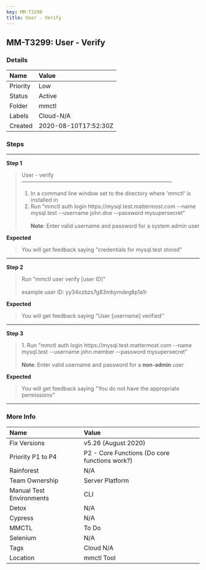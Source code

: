 ```yaml
---
key: MM-T3299
title: User - Verify
---
```


## MM-T3299: User - Verify

### Details

| Name     | Value                |
| :------- | :------------------- |
| Priority | Low                  |
| Status   | Active               |
| Folder   | mmctl                |
| Labels   | Cloud-N/A            |
| Created  | 2020-08-10T17:52:30Z |

### Steps

<hr/>

**Step 1**

> <article>User - verify<br>————————————————————————————<ol><li>In a command line window set to the directory where 'mmctl' is installed in</li><li>Run "mmctl auth login https://mysql.test.mattermost.com --name mysql.test --username john.doe --password mysupersecret"<br><br><strong>Note</strong>: Enter valid username and password for a system admin user</li></ol></article>

**Expected**

> <article>You will get feedback saying "credentials for mysql.test stored"</article>

<hr/>

**Step 2**

> <article>Run "mmctl user verify [user ID]"<br><br>example user ID: yy34xzbzs7g83mbymdeg8p1a1r </article>

**Expected**

> <article>You will get feedback saying "User [username] verified''</article>

<hr/>

**Step 3**

> <article>1. Run "mmctl auth login https://mysql.test.mattermost.com --name mysql.test --username john.member --password mysupersecret"<br><br><strong>Note</strong>: Enter valid username and password for a <strong>non-admin</strong> user</article>

**Expected**

> <article>You will get feedback saying "You do not have the appropriate permissions"</article>

<hr/>

### More Info

| Name                     | Value                                         |
| :----------------------- | :-------------------------------------------- |
| Fix Versions             | v5.26 (August 2020)                           |
| Priority P1 to P4        | P2 - Core Functions (Do core functions work?) |
| Rainforest               | N/A                                           |
| Team Ownership           | Server Platform                               |
| Manual Test Environments | CLI                                           |
| Detox                    | N/A                                           |
| Cypress                  | N/A                                           |
| MMCTL                    | To Do                                         |
| Selenium                 | N/A                                           |
| Tags                     | Cloud N/A                                     |
| Location                 | mmctl Tool                                    |
